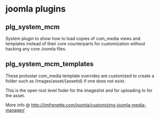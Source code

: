 # joomla plugins

## plg_system_mcm

System plugin to show how to load copies of com_media views and templates instead of their core counterparts for customization without hacking any core Joomla files.   

## plg_system_mcm_templates

These protostar com_media template overrides are customized to create a folder such as /images/asset/{assetid} if one does not esist.

This is the open root level foder for the imageslist and for uploading to for the asset.

More info @ http://jimfrenette.com/joomla/customizing-joomla-media-manager/  